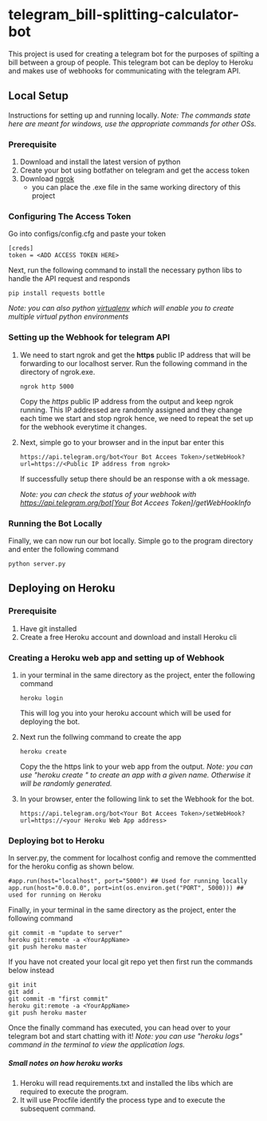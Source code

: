 # telegram_bill-splitting-calculator-bot
This project is used for creating a telegram bot for the purposes of spilting a bill between a group of people. This telegram bot can be deploy to Heroku and makes use of webhooks for communicating with the telegram API.

## Local Setup
Instructions for setting up and running locally. 
*Note: The commands state here are meant for windows, use the appropriate commands for other OSs.*

### Prerequisite
1. Download and install the latest version of python
2. Create your bot using botfather on telegram and get the access token
3. Download [ngrok](https://ngrok.com/download)
    -   you can place the .exe file in the same working directory of this project

### Configuring The Access Token
Go into configs/config.cfg and paste your token
```
[creds]
token = <ADD ACCESS TOKEN HERE>
```

Next, run the following command to install the necessary python libs to handle the API request and responds 
```
pip install requests bottle
```
*Note: you can also python [virtualenv](https://docs.python.org/3/tutorial/venv.html) which will enable you to create multiple virtual python environments*

### Setting up the Webhook for telegram API
1. We need to start ngrok and get the **https** public IP address that will be forwarding to our localhost server. Run the following command in the directory of ngrok.exe. 
    ```
    ngrok http 5000
    ```
    Copy the *https* public IP address from the output and keep ngrok running. This IP addressed are randomly assigned and they change each time we start and stop ngrok hence, we need to repeat the set up for the webhook everytime it changes.

2. Next, simple go to your browser and in the input bar enter this
    ```
    https://api.telegram.org/bot<Your Bot Accees Token>/setWebHook?url=https://<Public IP address from ngrok>
    ```
     If successfully setup there should be an response with a ok message.

    *Note: you can check the status of your webhook with https://api.telegram.org/bot[Your Bot Accees Token]/getWebHookInfo*

### Running the Bot Locally
Finally, we can now run our bot locally. Simple go to the program directory and enter the following command
```
python server.py
```

## Deploying on Heroku

### Prerequisite
1. Have git installed
2. Create a free Heroku account and download and install Heroku cli

### Creating a Heroku web app and setting up of Webhook
1. in your terminal in the same directory as the project, enter the following command
    ```
    heroku login
    ```
    This will log you into your heroku account which will be used for deploying the bot.

2. Next run the follwing command to create the app
    ```
    heroku create 
    ```
    Copy the the https link to your web app from the output.
    *Note: you can use "heroku create <App Name>" to create an app with a given name. Otherwise it will be randomly generated.*
    
3. In your browser, enter the following link to set the Webhook for the bot.
    ```
    https://api.telegram.org/bot<Your Bot Accees Token>/setWebHook?url=https://<your Heroku Web App address>
    ```

### Deploying bot to Heroku
In server.py, the comment for localhost config and remove the commentted for the heroku config as shown below.
```
#app.run(host="localhost", port="5000") ## Used for running locally
app.run(host="0.0.0.0", port=int(os.environ.get("PORT", 5000))) ## used for running on Heroku
```

Finally, in your terminal in the same directory as the project, enter the following command
```
git commit -m "update to server"
heroku git:remote -a <YourAppName>
git push heroku master
```

If you have not created  your local git repo yet then first run the commands below instead
```
git init
git add .
git commit -m "first commit"
heroku git:remote -a <YourAppName>
git push heroku master
```

Once the finally command has executed, you can head over to your telegram bot and start chatting with it!
*Note: you can use "heroku logs" command in the terminal to view the application logs.*

##### Small notes on how heroku works
1. Heroku will read requirements.txt and installed the libs which are required to execute the program. 
2. It will use Procfile identify the process type and to execute the subsequent command. 